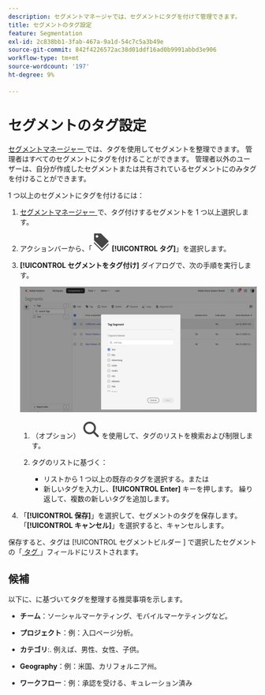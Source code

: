 ```yaml
---
description: セグメントマネージャでは、セグメントにタグを付けて管理できます。
title: セグメントのタグ設定
feature: Segmentation
exl-id: 2c838bb1-3fab-467a-9a1d-54c7c5a3b49e
source-git-commit: 842f4226572ac38d01ddf16ad0b9991abbd3e906
workflow-type: tm+mt
source-wordcount: '197'
ht-degree: 9%

---
```


# セグメントのタグ設定

[ セグメントマネージャー ](seg-manage.md) では、タグを使用してセグメントを整理できます。 管理者はすべてのセグメントにタグを付けることができます。 管理者以外のユーザーは、自分が作成したセグメントまたは共有されているセグメントにのみタグを付けることができます。

1 つ以上のセグメントにタグを付けるには：

1. [ セグメントマネージャー ](seg-manage.md) で、タグ付けするセグメントを 1 つ以上選択します。
1. アクションバーから、「![ ラベル ](/help/assets/icons/Labels.svg) **[!UICONTROL タグ]**」を選択します。
1. **[!UICONTROL セグメントをタグ付け]** ダイアログで、次の手順を実行します。

   ![ セグメントをタグダイアログ ](assets/segments-tag.png)

   1. （オプション） ![ 検索 ](/help/assets/icons/Search.svg) を使用して、タグのリストを検索および制限します。

   2. タグのリストに基づく：

      * リストから 1 つ以上の既存のタグを選択する。または
      * 新しいタグを入力し、**[!UICONTROL Enter]** キーを押します。 繰り返して、複数の新しいタグを追加します。

1. 「**[!UICONTROL 保存]**」を選択して、セグメントのタグを保存します。 「**[!UICONTROL キャンセル]**」を選択すると、キャンセルします。

保存すると、タグは [!UICONTROL  セグメントビルダー ] で選択したセグメントの「[ タグ ](seg-build.md)」フィールドにリストされます。


## 候補

以下に、に基づいてタグを整理する推奨事項を示します。

* **チーム**：ソーシャルマーケティング、モバイルマーケティングなど。

* **プロジェクト**：例：入口ページ分析。

* **カテゴリ**:. 例えば、男性、女性、子供。

* **Geography**：例：米国、カリフォルニア州。

* **ワークフロー**：例：承認を受ける、キュレーション済み


<!--
In the [Segment manager](seg-manage.md), you can use tags to organize segments. Administrators can tag all segments. Non administroators can tags only the segments they create or have been shared with them.

To tag one or more segments:

1. In the [Segment manager](seg-manage.md), select one or more of the segments you want to tag.
1. From the action bar, select ![Labels](/help/assets/icons/Labels.svg) **[!UICONTROL Tag]**.
1. In the **[!UICONTROL Tag Segments]** dialog:
   
   ![Tag Segments dialog](assets/tag-filter-dialog.png)

   1. (optionally) use ![Search](/help/assets/icons/Search.svg) to search for and limit the list of tags.

   2. Based on the list of tags:
   
      * select one or more existing tags from the list, or
      * enter a new tag and press **[!UICONTROL ENTER]**. Repeat to add more than one new tag.

1. Select **[!UICONTROL Save]** to save the tags for the segment. Select **[!UICONTROL Cancel]** to cancel.

Once saved, the tags are listed in the [!UICONTROL Tag] field for the selected segments in the [Segment builder](seg-builder.md). 


## Suggestions

Below are some suggestions to organize tags based on:

* **Team**: For example, Social Marketing, Mobile Marketing.
    
* **Project**: For example, Entry-page analysis.
    
* **Category**:. For example, Men, Women, Kids.

* **Geography**: For example: United States, California.
    
* **Workflow**: For example: To be approved,  Curated

-->
